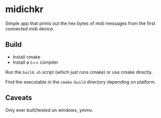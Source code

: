 # midichkr

Simple app that prints out the hex bytes of midi messages from the first connected midi device.

## Build
- Install cmake
- Install a c++ compiler

Run the `build.sh` script (which just runs cmake) or use cmake directly.

Find the executable in the `cmake-build` directory depending on platform.

## Caveats
Only ever built/tested on windows, ymmv.


